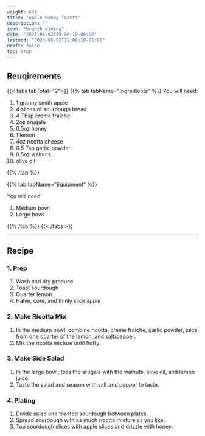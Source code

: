 ```yaml
---
weight: 601
title: "Apple Honey Toasts"
description: ""
icon: "brunch_dining"
date: "2024-06-02T19:06:10-06:00"
lastmod: "2024-06-02T19:06:10-06:00"
draft: false
toc: true
---
```


## Reuqirements

{{< tabs tabTotal="2">}} {{% tab tabName="Ingredients" %}} You will need:

1. 1 granny smith apple
2. 4 slices of sourdough bread
3. 4 Tbsp creme fraiche
4. 2oz arugala
5. 0.5oz honey
6. 1 lemon
7. 4oz ricotta cheese
8. 0.5 Tsp garlic powder
9. 0.5oz walnuts
10. olive oil

{{% /tab %}}

{{% tab tabName="Equipment" %}}

You will need:

1. Medium bowl
2. Large bowl

{{% /tab %}} {{< /tabs >}}

---

## Recipe

### 1. Prep

1. Wash and dry produce
2. Toast sourdough
3. Quarter lemon
4. Halve, core, and thinly slice apple

### 2. Make Ricotta Mix

1. In the medium bowl, combine ricotta, creme fraiche, garlic powder, juice from
   one quarter of the lemon, and salt/pepper.
2. Mix the ricotta mixture until fluffy.

### 3. Make Side Salad

1. In the large bowl, toss the arugala with the walnuts, olive oil, and lemon
   juice.
2. Taste the salad and season with salt and pepper to taste.

### 4. Plating

1. Divide salad and toasted sourdough between plates.
2. Spread sourdough with as much ricotta mixture as you like.
3. Top sourdough slices with apple slices and drizzle with honey.
